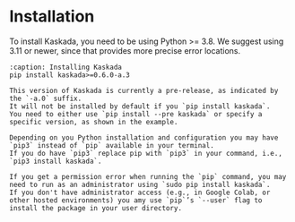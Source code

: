 # Installation

To install Kaskada, you need to be using Python >= 3.8.
We suggest using 3.11 or newer, since that provides more precise error locations.

```{code-block} bash
:caption: Installing Kaskada
pip install kaskada>=0.6.0-a.3
```

```{warning}
This version of Kaskada is currently a pre-release, as indicated by the `-a.0` suffix.
It will not be installed by default if you `pip install kaskada`.
You need to either use `pip install --pre kaskada` or specify a specific version, as shown in the example.
```

```{tip}
Depending on you Python installation and configuration you may have `pip3` instead of `pip` available in your terminal.
If you do have `pip3` replace pip with `pip3` in your command, i.e., `pip3 install kaskada`.

If you get a permission error when running the `pip` command, you may need to run as an administrator using `sudo pip install kaskada`.
If you don't have administrator access (e.g., in Google Colab, or other hosted environments) you amy use `pip`’s `--user` flag to install the package in your user directory.
```
